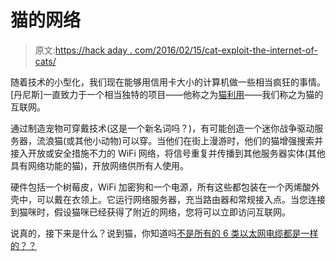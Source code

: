 # 猫的网络

> 原文:[https://hack aday . com/2016/02/15/cat-exploit-the-internet-of-cats/](https://hackaday.com/2016/02/15/cat-exploit-the-internet-of-cats/)

随着技术的小型化，我们现在能够用信用卡大小的计算机做一些相当疯狂的事情。[丹尼斯]一直致力于一个相当独特的项目——他称之为[猫利用](https://hackaday.io/project/9667-cat-exploit)——我们称之为猫的互联网。

通过制造宠物可穿戴技术(这是一个新名词吗？)，有可能创造一个迷你战争驱动服务器，流浪猫(或其他小动物)可以穿。当他们在街上漫游时，他们的猫增强搜索并接入开放或安全措施不力的 WiFi 网络，将信号重复并传播到其他服务器实体(其他具有网络功能的猫)，开放网络供所有人使用。

硬件包括一个树莓皮，WiFi 加密狗和一个电源，所有这些都包装在一个丙烯酸外壳中，可以戴在衣领上。它运行网络服务器，充当路由器和常规接入点。当您连接到猫咪时，假设猫咪已经获得了附近的网络，您将可以立即访问互联网。

说真的，接下来是什么？说到猫，你知道吗[不是所有的 6 类以太网电缆都是一样的？？](http://hackaday.com/2016/01/30/is-your-cat-6-ethernet-cable-cat-6-probably-not/)